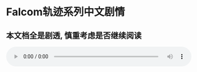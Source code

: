 # Falcom轨迹系列中文剧情

## 本文档全是剧透, 慎重考虑是否继续阅读

<audio controls autoplay loop style="width: 100%">
 <source src="bgms/sora-fc/Hoshi-no-Arika.mp3" type="audio/mpeg">
 Your browser does not support the audio element.
</audio>
